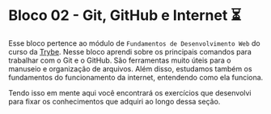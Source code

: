 # Bloco 02 - Git, GitHub e Internet :hourglass_flowing_sand:

Esse bloco pertence ao módulo de `Fundamentos de Desenvolvimento Web` do curso da [Trybe](https://www.betrybe.com/). Nesse bloco aprendi sobre os principais comandos para trabalhar com o Git e o GitHub. São ferramentas muito úteis para o manuseio e organização de arquivos. Além disso, estudamos também os fundamentos do funcionamento da internet, entendendo como ela funciona.

Tendo isso em mente aqui você encontrará os exercícios que desenvolvi para fixar os conhecimentos que adquiri ao longo dessa seção.